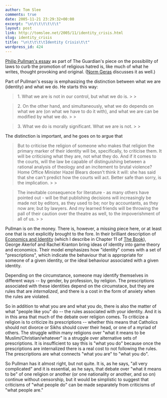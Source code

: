 ```yaml
---
author: Tom Slee
comments: true
date: 2005-11-21 23:29:32+00:00
excerpt: "\n\t\t\t\t\t\t"
layout: post
link: http://tomslee.net/2005/11/identity_crisis.html
slug: identity_crisis
title: "\n\t\t\t\tIdentity Crisis\t\t"
wordpress_id: 424
---
```



				

[Philip Pullman's essay](http://books.guardian.co.uk/departments/politicsphilosophyandsociety/story/0,,1645833,00.html) as part of The Guardian's piece on the possibility of laws to curb the promotion of religious hatred is, like much of what he writes, thought provoking and original. ([Norm Geras](http://normblog.typepad.com/normblog/2005/11/religious_belie.html) discusses it as well.)




Part of Pullman's essay is emphasizing the distinction between what we are (identity) and what we do. He starts this way:

<blockquote>1. What we are is not in our control, but what we do is.
> 
> </blockquote>

<blockquote>2.
On the other hand, and simultaneously, what we do depends on what we
are (on what we have to do it with), and what we are can be modified by
what we do.
> 
> </blockquote>

<blockquote>3. What we do is morally significant. What we are is not.
> 
> </blockquote>

The distinction is important, and he goes on to argue that

<blockquote>But to criticise the
religion of someone who makes that religion the primary marker of their
identity will be, specifically, to criticise them. It will be
criticising what they are, not what they do. And if it comes to the
courts, will the law be capable of distinguishing between a rational
analysis of theology and an incitement to brutal violence? Home Office
Minister Hazel Blears doesn't think it will: she has said that she
can't predict how the courts will act. Better safe than sorry, is the
implication.
> 
> </blockquote>

<blockquote>The
inevitable consequence for literature - as many others have pointed out
- will be that publishing decisions will increasingly be made not by
editors, as they used to be; nor by accountants, as they now are; but
by lawyers. And my learned friends will be throwing the pall of their
caution over the theatre as well, to the impoverishment of all of us.
> 
> </blockquote>

Pullman is on the money. There is, however, a missing piece here, or at least one that is not explicitly brought to the fore. In their brilliant description of [Economics and Identity](http://www.econ.umd.edu/~kranton/publications/economicsandidentity.pdf) (which I describe in Chapter 11 of [The Book](http://www.tomslee.net)), George Akerlof and Rachel Kranton bring ideas of identity into game theory and economics. Their model emphasizes how "identity" comes with a set of "prescriptions", which indicate the behaviour that is appropriate for someone of a given identity, or the ideal behaviour associated with a given identity.




Depending on the circumstance, someone may identify themselves in different ways -- by gender, by profession, by religion. The prescriptions associated with these identities depend on the circumstace, but they are rules that are _internalized_, and there is a cost in the form of anxiety when the rules are violated.




So in addition to what you are and what you do, there is also the matter of what "people like you" do -- the rules associated with your identity. And it is in this area that much of the debate over religion comes. To criticize a religion is to criticize its prescriptions -- whether this means that Catholics should not divorce or Sikhs should cover their head, or one of a myriad of others. The struggle within many religions over "what it means to be Muslim/Christian/whatever" is a struggle over alternative sets of prescriptions. It is insufficient to say this is "what you do" because once the prescriptions are internalized there is a real cost to not following the rules. The prescriptions are what connects "what you are" to "what you do".




So Pullman has it almost right, but not quite. It is, as he says, "all very complicated" and it is essential, as he says, that debate over "what it means to be" of one religion or another (or one nationality or another, and so on) continue without censorship, but it would be simplistic to suggest that criticisms of "what people do" can be made separately from criticisms of "what people are."


		
